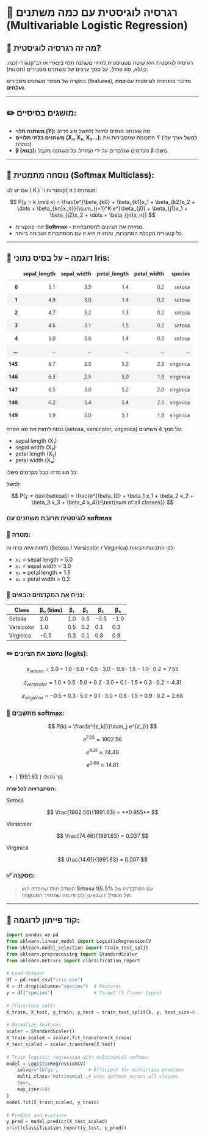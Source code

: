# 🌟 רגרסיה לוגיסטית עם כמה משתנים (Multivariable Logistic Regression)

## 📘 מה זה רגרסיה לוגיסטית?
רגרסיה לוגיסטית היא שיטה סטטיסטית לחיזוי משתנה תלוי בינארי או רב־קטגורי (כמו: כן/לא, סוג פרח), על סמך ערכים של משתנים מסבירים (תכונות).

במקרה של מספר משתנים מסבירים (features), מדובר ברגרסיה לוגיסטית עם **כמה נעלמים**.

---

## ✏️ מושגים בסיסיים:

- **משתנה תלוי (Y):** מה שאנחנו מנסים לחזות (למשל סוג פרח)
- **משתנים בלתי תלויים (X₁, X₂, X₃...):** התכונות שמסבירות את Y (למשל אורך עלי כותרת)
- **β (בטא):** מקדמים שנלמדים על ידי המודל. כל משתנה מקבל β משלו.

---

## 📐 נוסחה מתמטית (Softmax Multiclass):

אם יש לנו \( K \) קטגוריות ו־\( n \) משתנים:

$$
P(y = k \mid x) = \frac{e^{\beta_{k0} + \beta_{k1}x_1 + \beta_{k2}x_2 + \dots + \beta_{kn}x_n}}{\sum_{j=1}^K e^{\beta_{j0} + \beta_{j1}x_1 + \beta_{j2}x_2 + \dots + \beta_{jn}x_n}}
$$

- זוהי פונקציית **Softmax** – ממירה את הציונים להסתברויות.
- כל קטגוריה מקבלת הסתברות, והחזויה היא זו עם ההסתברות הגבוהה ביותר.

---

## 🌸 דוגמה – על בסיס נתוני Iris:

<img src="iris.jpg" />

ננסה לחזות את סוג הפרח (setosa, versicolor, virginica) על סמך 4 משתנים:
- sepal length (X₁)
- sepal width (X₂)
- petal length (X₃)
- petal width (X₄)

כל סוג פרח יקבל מקדמים משלו:

למשל:

$$
P(y = \text{setosa}) = \frac{e^{\beta_{0} + \beta_1 x_1 + \beta_2 x_2 + \beta_3 x_3 + \beta_4 x_4}}{\text{sum of all classes}}
$$

### לוגיסטית מרובת משתנים עם softmax

### 🎯 מטרה:
לחזות איזה פרח זה (Setosa / Versicolor / Virginica) לפי התכונות הבאות:

- `x₁` = sepal length = 5.0  
- `x₂` = sepal width = 3.0  
- `x₃` = petal length = 1.5  
- `x₄` = petal width = 0.2  

### 🧠 נניח את המקדמים הבאים:

| Class       | β₀ (bias) | β₁  | β₂  | β₃   | β₄   |
|-------------|-----------|-----|-----|------|------|
| Setosa      | 2.0       | 1.0 | 0.5 | -0.5 | -1.0 |
| Versicolor  | 1.0       | 0.5 | 0.2 |  0.1 |  0.3 |
| Virginica   | -0.5      | 0.3 | 0.1 |  0.8 |  0.9 |

### ✏️ נחשב את הציונים (logits):

$$
z_{setosa} = 2.0 + 1.0 \cdot 5.0 + 0.5 \cdot 3.0 - 0.5 \cdot 1.5 - 1.0 \cdot 0.2 = 7.55
$$

$$
z_{versicolor} = 1.0 + 0.5 \cdot 5.0 + 0.2 \cdot 3.0 + 0.1 \cdot 1.5 + 0.3 \cdot 0.2 = 4.31
$$

$$
z_{virginica} = -0.5 + 0.3 \cdot 5.0 + 0.1 \cdot 3.0 + 0.8 \cdot 1.5 + 0.9 \cdot 0.2 = 2.68
$$

### 🧮 מחשבים softmax:

$$
P(k) = \frac{e^{z_k}}{\sum_j e^{z_j}}
$$

$$
e^{7.55} ≈ 1902.56
$$

$$ 
e^{4.31} ≈ 74.46 
$$

$$ 
e^{2.68} ≈ 14.61 
$$
- סך הכול: \( 1991.63 \)


**הסתברויות לכל פרח:**

Setosa

$$
\frac{1902.56}{1991.63} = **0.955**  
$$

Versicolor

$$
\frac{74.46}{1991.63} = 0.037
$$

Virginica

$$
\frac{14.61}{1991.63} = 0.007
$$

### ✅ מסקנה:

> המודל חוזה שהפרח הוא **Setosa** עם הסתברות של **95.5%**  
> ולכן זה מה שתחזיר הפונקציה `predict` של המודל.


---

## 🧪 קוד פייתון לדוגמה:

```python
import pandas as pd
from sklearn.linear_model import LogisticRegressionCV
from sklearn.model_selection import train_test_split
from sklearn.preprocessing import StandardScaler
from sklearn.metrics import classification_report

# Load dataset
df = pd.read_csv("iris.csv")
X = df.drop(columns="species")  # Features
y = df["species"]               # Target (3 flower types)

# Train/test split
X_train, X_test, y_train, y_test = train_test_split(X, y, test_size=0.3, random_state=42)

# Normalize features
scaler = StandardScaler()
X_train_scaled = scaler.fit_transform(X_train)
X_test_scaled = scaler.transform(X_test)

# Train logistic regression with multinomial softmax
model = LogisticRegressionCV(
    solver='lbfgs',           # Efficient for multiclass problems
    multi_class='multinomial',# Uses softmax across all classes
    cv=5,
    max_iter=500
)
model.fit(X_train_scaled, y_train)

# Predict and evaluate
y_pred = model.predict(X_test_scaled)
print(classification_report(y_test, y_pred))
